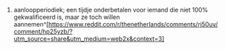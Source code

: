 1. aanloopperiodiek; een tijdje onderbetalen voor iemand die niet 100% gekwalificeerd is, maar ze toch willen aannemen^[https://www.reddit.com/r/thenetherlands/comments/rj50uv/comment/hp25yzb/?utm_source=share&utm_medium=web2x&context=3]